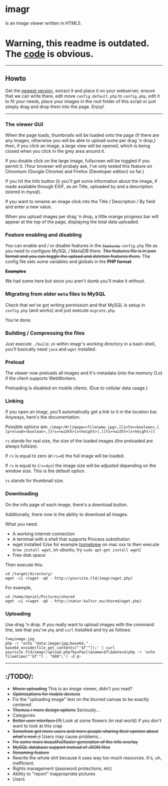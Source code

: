 imagr
=====

Is an image viewer written in HTML5.

# Warning, this readme is outdated. The [code](https://github.com/danieltroger/imagr) is obvious.
---------


## Howto

Get the [newest version](https://github.com/danieltroger/imagr/archive/master.zip), extract it and place it on your webserver, ensure that we can write there, edit move `config.default.php` to `config.php`, edit it to fit your needs, place your images in the root folder of this script or just simply drag and drop them into the page. Enjoy!

----------

### The viewer GUI

When the page loads, thumbnails will be loaded onto the page (if there are any images, otherwise you will be able to upload some per drag 'n drop,) then, if you click an image, a large view will be opened, which is being closed when you click in the grey area around it.

If you double click on the large image, fullscreen will be toggled if you permit it. (Your browser will probaly ask, I've only tested this feature on Chromium (Google Chrome) and Firefox (Developer edition) so far.)

If you hit the Info button (i) you'll get some information about the image, if made available through EXIF, as an Title, uploaded by and a description (stored in mysql).

If you want to rename an image click into the Title / Description / By field and enter a new value.

When you upload images per drag 'n drop, a little orange progress bar will appear at the top of the page, displaying the total data uploaded.

### Feature enabling and disabling

You can enable and / or disable features in the ~~`features`~~ `config.php` file as you need to configure MySQL / MariaDB there.
~~The features file is in json format and you can toggle the upload and deletion features there.~~
The config file sets some variables and globals in the **PHP format**

~~**Examples**~~

We had some here but since you aren't dumb you'll make it without.

### Migrating from older `meta` files to MySQL

Check that we've got writing permission and that MySQL is setup in `config.php` (and works) and just execute `migrate.php`.

You're done.

### Building / Compressing the files

Just execute `./build.sh` within imagr's working directory in a bash-shell, you'll basically need `java` and `wget` installed.

### Preload

The viewer now preloads all images and it's metadata (into the memory O.o) if the client supports WebWorkers.

Preloading is disabled on mobile clients. (Due to cellular data usage.)

### Linking

If you open an imagr, you'll automatically get a link to it in the location bar. Anyways, here's the documentation.

Possible options are: `/imagr/#![image=<filename.jpg>,][info=<boolean>,][preload=<boolean>,][rs=<width>[x<height>],][ts=<width>[x<height>]]`

`rs` stands for real size, the size of the loaded images (the preloaded are always fullsize).

If `rs` is equal to zero (`#!rs=0`) the full image will be loaded.

If `rs` is equal to (`rs=dyn`) the image size will be adjusted depending on the window size. This is the default option.

`ts` stands for thumbnail size.

### Downloading

On the info page of each image, there's a download button.

Additionally, there now is the ability to download all images.

What you need:
- A working internet connection
- A terminal with a shell that supports Process substitution
- wget installed (Use for example [homebrew](http://brew.sh) on mac osx to then execute `brew install wget`, on ubuntu, try `sudo apt-get install wget`)
- Free disk space

Then execute this:
```
cd /target/directory/
wget -ci <(wget -qO - http://yoursite.tld/imagr/wget.php)
```

For example,
```
cd /home/daniel/Pictures/shared
wget -ci <(wget -qO - http://natur-kultur.eu/shared/wget.php)
```

### Uploading

Use drag 'n drop.
If you really want to upload images with the command line, see that you've `php` and `curl` installed and try as follows:

```
f=myimage.jpg
php -r 'echo "data:image/jpg;base64," . base64_encode(file_get_contents("'$f'"));' | curl  yoursite.tld/imagr/upload.php?by=Paul\&name=$f\&date=$(php -r 'echo filemtime("'$f'") . "000";') -d @-
```
----------

## :/TODO/:

* ~~Movie uploading~~ This is an *image* viewer, didn't you read?
* ~~Optimizations for mobile devices~~
* Fix the "uploading image" text on the blurred canvas to be exactly centered
* ~~Themes / more design options~~ Seriously...
* Categories
* ~~Better user interface [?]~~ Look at some flowers (in real world) if you don't want to look at this crap
* ~~Somehow get more users and more people sharing their opinion about what's next ;)~~ Users may  cause problems...
* ~~Fix some more beautiful/faster generation of the info overlay~~
* ~~MySQL database support instead of JSON files~~
* ~~Renaming feature~~
* Rewrite the whole shit because it uses way too much resources. It's, uh, inefficient.
* Rights management (password protections, etc)
* Ability to "report" inappropriate pictures
* Users

